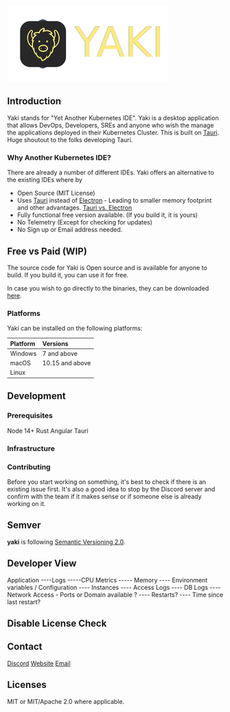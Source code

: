 <img src="src/assets/img/brand/yaki-base.png" alt="Yaki Kubernetes IDE" />

## Introduction

Yaki stands for "Yet Another Kubernetes IDE". Yaki is a desktop application that allows DevOps, Developers, SREs and anyone who wish the manage the applications deployed in their Kubernetes Cluster. This is built on [Tauri](https://tauri.studio). Huge shoutout to the folks developing Tauri.

### Why Another Kubernetes IDE?

There are already a number of different IDEs. Yaki offers an alternative to the existing IDEs where by
- Open Source (MIT License)
- Uses [Tauri](https://github.com/tauri-apps/tauri) instead of [Electron](https://github.com/electron/electron) - Leading to smaller memory footprint and other advantages. [Tauri vs. Electron](https://github.com/tauri-apps/tauri#comparison-between-tauri-and-electron)
- Fully functional free version available. (If you build it, it is yours)
- No Telemetry (Except for checking for updates)
- No Sign up or Email address needed.

## Free vs Paid (WIP)

The source code for Yaki is Open source and is available for anyone to build. If you build it, you can use it for free.

In case you wish to go directly to the binaries, they can be downloaded [here](https://yaki.nirops.com/#downloads).

### Platforms

Yaki can be installed on the following platforms:

| Platform                 | Versions        |
| :----------------------- |:----------------|
| Windows                  | 7 and above     |
| macOS                    | 10.15 and above |
| Linux                    |                 |


## Development

### Prerequisites

Node 14+
Rust
Angular
Tauri



### Infrastructure

### Contributing

Before you start working on something, it's best to check if there is an existing issue first. It's also a good idea to stop by the Discord server and confirm with the team if it makes sense or if someone else is already working on it.

## Semver

**yaki** is following [Semantic Versioning 2.0](https://semver.org/).

## Developer View
Application 
----Logs
-----CPU Metrics
----- Memory
---- Environment variables / Configuration
---- Instances
---- Access Logs
----  DB Logs
---- Network Access - Ports or Domain available ?
---- Restarts?
---- Time since last restart?

## Disable License Check

## Contact
[Discord](https://discord.gg/KDNpzFgV4h)
[Website](https://yaki.nirops.com)
[Email](nirops.contact@gmail.com)

## Licenses

MIT or MIT/Apache 2.0 where applicable.

